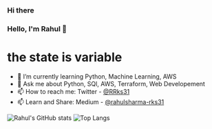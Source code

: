 ### Hi there 

<!--
**rahulsharma-rks/rahulsharma-rks** is a ✨ _special_ ✨ repository because its `README.md` (this file) appears on your GitHub profile.

Here are some ideas to get you started:

- 🔭 I’m currently working on ...
- 🌱 I’m currently learning ...
- 👯 I’m looking to collaborate on ...
- 🤔 I’m looking for help with ...
- 💬 Ask me about ...
- 📫 How to reach me: ...
- 😄 Pronouns: ...
- ⚡ Fun fact: ...
-->
### Hello, I'm Rahul 👋
 
# the state is variable
- 🌱 I’m currently learning Python, Machine Learning, AWS
- 💬 Ask me about Python, SQl, AWS, Terraform, Web Developement
- 📫 How to reach me: Twitter - [@RRks31](https://twitter.com/RRks31)
- 📫 Learn and Share: Medium - [@rahulsharma-rks31](https://rahulsharma-rks31.medium.com/)


![Rahul's GitHub stats](https://github-readme-stats.vercel.app/api?username=rahulsharma-rks&count_private=true)
![Top Langs](https://github-readme-stats.vercel.app/api/top-langs/?username=rahulsharma-rks&exclude_repo=github-readme-stats,anuraghazra.github.io)
